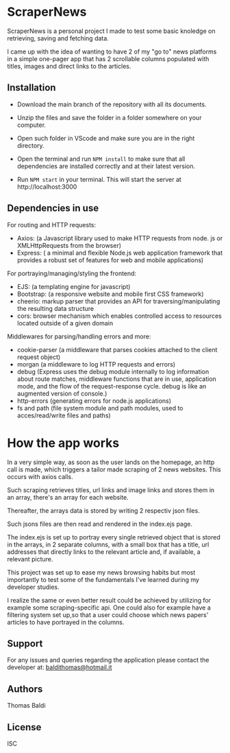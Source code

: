 # ScraperNews

ScraperNews is a personal project I made to test some basic knoledge on retrieving, saving and fetching data.

I came up with the idea of wanting to have 2 of my "go to" news platforms in a simple one-pager app that has 2 scrollable columns populated with titles, images and direct links to the articles.

## Installation

- Download the main branch of the repository with all its documents.

- Unzip the files and save the folder in a folder somewhere on your computer.

- Open such folder in VScode and make sure you are in the right directory.

- Open the terminal and run `NPM install` to make sure that all dependencies are installed correctly and at their latest version.

- Run `NPM start` in your terminal. This will start the server at http://localhost:3000

## Dependencies in use

For routing and HTTP requests:

- Axios: (a Javascript library used to make HTTP requests from node. js or XMLHttpRequests from the browser)
- Express: ( a minimal and flexible Node.js web application framework that provides a robust set of features for web and mobile applications)

For portraying/managing/styling the frontend:

- EJS: (a templating engine for javascript)
- Bootstrap: (a responsive website and mobile first CSS framework)
- cheerio: markup parser that provides an API for traversing/manipulating the resulting data structure
- cors: browser mechanism which enables controlled access to resources located outside of a given domain

Middlewares for parsing/handling errors and more:

- cookie-parser (a middleware that parses cookies attached to the client request object)
- morgan (a middleware to log HTTP requests and errors)
- debug (Express uses the debug module internally to log information about route matches, middleware functions that are in use, application mode, and the flow of the request-response cycle. debug is like an augmented version of console.)
- http-errors (generating errors for node.js applications)
- fs and path (file system module and path modules, used to acces/read/write files and paths)

# How the app works

In a very simple way, as soon as the user lands on the homepage, an http call is made, which triggers a tailor made scraping of 2 news websites.
This occurs with axios calls.

Such scraping retrieves titles, url links and image links and stores them in an array, there's an array for each website.

Thereafter, the arrays data is stored by writing 2 respectiv json files.

Such jsons files are then read and rendered in the index.ejs page.

The index.ejs is set up to portray every single retrieved object that is stored in the arrays, in 2 separate columns, with a small box that has a title, url addresses that directly links to the relevant article and, if available, a relevant picture.

This project was set up to ease my news browsing habits but most importantly to test some of the fundamentals I've learned during my developer studies.

I realize the same or even better result could be achieved by utilizing for example some scraping-specific api. One could also for example have a filtering system set up,so that a user could choose which news papers' articles to have portrayed in the columns.

## Support

For any issues and queries regarding the application please contact the developer at:
baldithomas@hotmail.it

## Authors

Thomas Baldi

## License

ISC
